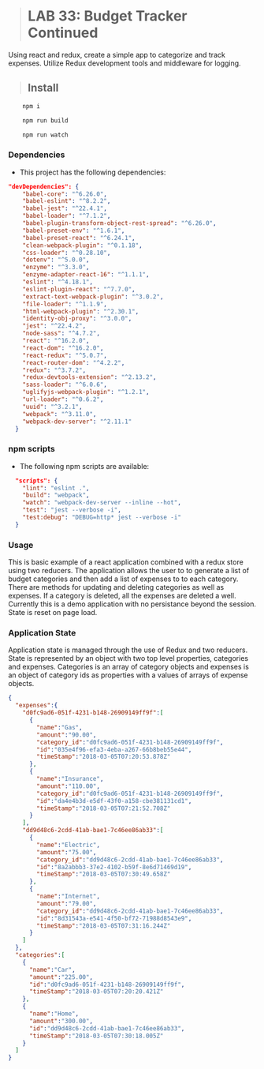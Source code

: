 ># LAB 33: Budget Tracker Continued

Using react and redux, create a simple app to categorize and track expenses.  Utilize Redux development tools and middleware for logging.

>## Install

```BASH
    npm i
```


```BASH
    npm run build
```

```BASH
    npm run watch
```


### Dependencies 

- This project has the following dependencies:

```JSON
"devDependencies": {
    "babel-core": "^6.26.0",
    "babel-eslint": "^8.2.2",
    "babel-jest": "^22.4.1",
    "babel-loader": "^7.1.2",
    "babel-plugin-transform-object-rest-spread": "^6.26.0",
    "babel-preset-env": "^1.6.1",
    "babel-preset-react": "^6.24.1",
    "clean-webpack-plugin": "^0.1.18",
    "css-loader": "^0.28.10",
    "dotenv": "^5.0.0",
    "enzyme": "^3.3.0",
    "enzyme-adapter-react-16": "^1.1.1",
    "eslint": "^4.18.1",
    "eslint-plugin-react": "^7.7.0",
    "extract-text-webpack-plugin": "^3.0.2",
    "file-loader": "^1.1.9",
    "html-webpack-plugin": "^2.30.1",
    "identity-obj-proxy": "^3.0.0",
    "jest": "^22.4.2",
    "node-sass": "^4.7.2",
    "react": "^16.2.0",
    "react-dom": "^16.2.0",
    "react-redux": "^5.0.7",
    "react-router-dom": "^4.2.2",
    "redux": "^3.7.2",
    "redux-devtools-extension": "^2.13.2",
    "sass-loader": "^6.0.6",
    "uglifyjs-webpack-plugin": "^1.2.1",
    "url-loader": "^0.6.2",
    "uuid": "^3.2.1",
    "webpack": "^3.11.0",
    "webpack-dev-server": "^2.11.1"
  }
```

### npm scripts

- The following npm scripts are available:

```JSON
  "scripts": {
    "lint": "eslint .",
    "build": "webpack",
    "watch": "webpack-dev-server --inline --hot",
    "test": "jest --verbose -i",
    "test:debug": "DEBUG=http* jest --verbose -i"
  }
```

### Usage

This is basic example of a react application combined with a redux store using two reducers.  The application allows the user to to generate a list of budget categories and then add a list of expenses to to each category.  There are methods for updating and deleting categories as well as expenses.  If a category is deleted, all the expenses are deleted a well.  Currently this is a demo application with no persistance beyond the session.  State is reset on page load.

### Application State

Application state is managed through the use of Redux and two reducers.  State is represented by an object with two top level properties, categories and expenses.  Categories is an array of category objects and expenses is an object of category ids as properties with a values of arrays of expense objects.

```JSON
{
  "expenses":{
    "d0fc9ad6-051f-4231-b148-26909149ff9f":[
      {
        "name":"Gas",
        "amount":"90.00",
        "category_id":"d0fc9ad6-051f-4231-b148-26909149ff9f",
        "id":"035e4f96-efa3-4eba-a267-66b8beb55e44",
        "timeStamp":"2018-03-05T07:20:53.878Z"
      },
      {
        "name":"Insurance",
        "amount":"110.00",
        "category_id":"d0fc9ad6-051f-4231-b148-26909149ff9f",
        "id":"da4e4b3d-e5df-43f0-a158-cbe381131cd1",
        "timeStamp":"2018-03-05T07:21:52.708Z"
      }
    ],
    "dd9d48c6-2cdd-41ab-bae1-7c46ee86ab33":[
      {
        "name":"Electric",
        "amount":"75.00",
        "category_id":"dd9d48c6-2cdd-41ab-bae1-7c46ee86ab33",
        "id":"8a2abbb3-37e2-4102-b59f-8e6d71469d19",
        "timeStamp":"2018-03-05T07:30:49.658Z"
      },
      {
        "name":"Internet",
        "amount":"79.00",
        "category_id":"dd9d48c6-2cdd-41ab-bae1-7c46ee86ab33",
        "id":"8d31543a-e541-4f50-bf72-71988d8543e9",
        "timeStamp":"2018-03-05T07:31:16.244Z"
      }
    ]
  },
  "categories":[
    {
      "name":"Car",
      "amount":"225.00",
      "id":"d0fc9ad6-051f-4231-b148-26909149ff9f",
      "timeStamp":"2018-03-05T07:20:20.421Z"
    },
    {
      "name":"Home",
      "amount":"300.00",
      "id":"dd9d48c6-2cdd-41ab-bae1-7c46ee86ab33",
      "timeStamp":"2018-03-05T07:30:18.005Z"
    }
  ]
}
```
